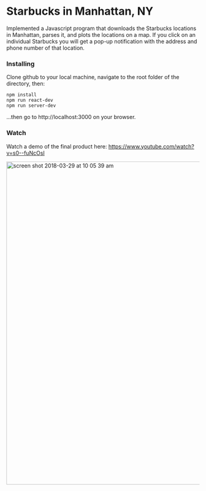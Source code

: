 # Starbucks in Manhattan, NY

Implemented a Javascript program that downloads the Starbucks locations in Manhattan, parses it, and plots the locations on a map. If you click on an individual Starbucks you will get a pop-up notification with the address and phone number of that location.

### Installing

Clone github to your local machine, navigate to the root folder of the directory, then:

```shell
npm install
npm run react-dev
npm run server-dev
```
...then go to http://localhost:3000 on your browser.

### Watch

Watch a demo of the final product here: https://www.youtube.com/watch?v=s0--fuNcOsI

<img width="842" alt="screen shot 2018-03-29 at 10 05 39 am" src="https://user-images.githubusercontent.com/19557880/38103033-047afa2a-333a-11e8-8738-351b9cc21d18.png">

